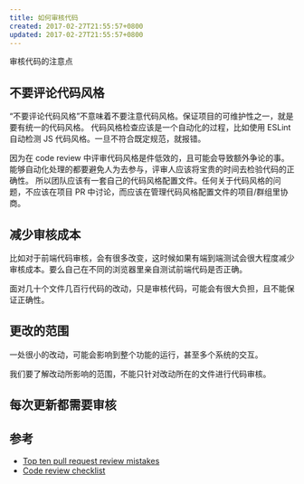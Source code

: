 ```yaml
---
title: 如何审核代码
created: 2017-02-27T21:55:57+0800
updated: 2017-02-27T21:55:57+0800
---
```



审核代码的注意点

## 不要评论代码风格

“不要评论代码风格”不意味着不要注意代码风格。保证项目的可维护性之一，就是要有统一的代码风格。
代码风格检查应该是一个自动化的过程，比如使用 ESLint 自动检测 JS 代码风格。一旦不符合既定规范，就报错。

因为在 code review 中评审代码风格是件低效的，且可能会导致额外争论的事。
能够自动化处理的都要避免人为去参与，评审人应该将宝贵的时间去检验代码的正确性。
所以团队应该有一套自己的代码风格配置文件。任何关于代码风格的问题，不应该在项目 PR 中讨论，而应该在管理代码风格配置文件的项目/群组里协商。

## 减少审核成本

比如对于前端代码审核，会有很多改变，这时候如果有端到端测试会很大程度减少审核成本。要么自己在不同的浏览器里亲自测试前端代码是否正确。

面对几十个文件几百行代码的改动，只是审核代码，可能会有很大负担，且不能保证正确性。

## 更改的范围

一处很小的改动，可能会影响到整个功能的运行，甚至多个系统的交互。

我们要了解改动所影响的范围，不能只针对改动所在的文件进行代码审核。

## 每次更新都需要审核

## 参考

- [Top ten pull request review mistakes](https://blog.scottnonnenberg.com/top-ten-pull-request-review-mistakes)
- [Code review checklist](http://ana-balica.github.io/2017/02/21/code-review-checklist)
